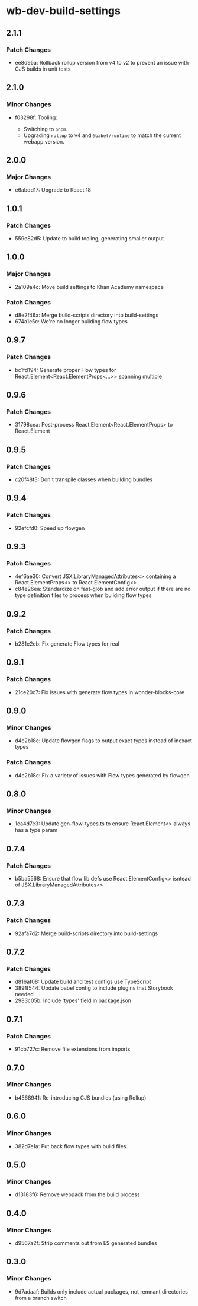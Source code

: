 # wb-dev-build-settings

## 2.1.1

### Patch Changes

- ee8d95a: Rollback rollup version from v4 to v2 to prevent an issue with CJS builds in unit tests

## 2.1.0

### Minor Changes

- f03298f: Tooling:

    - Switching to `pnpm`.
    - Upgrading `rollup` to v4 and `@babel/runtime` to match the current webapp version.

## 2.0.0

### Major Changes

- e6abdd17: Upgrade to React 18

## 1.0.1

### Patch Changes

- 559e82d5: Update to build tooling, generating smaller output

## 1.0.0

### Major Changes

- 2a109a4c: Move build settings to Khan Academy namespace

### Patch Changes

- d8e2f46a: Merge build-scripts directory into build-settings
- 674a1e5c: We're no longer building flow types

## 0.9.7

### Patch Changes

- bc1fd194: Generate proper Flow types for React.Element<React.ElementProps<...>> spanning multiple

## 0.9.6

### Patch Changes

- 31798cea: Post-process React.Element<React.ElementProps<T>> to React.Element<T>

## 0.9.5

### Patch Changes

- c20f48f3: Don't transpile classes when building bundles

## 0.9.4

### Patch Changes

- 92efcfd0: Speed up flowgen

## 0.9.3

### Patch Changes

- 4ef6ae30: Convert JSX.LibraryManagedAttributes<> containing a React.ElementProps<> to React.ElementConfig<>
- c84e26ea: Standardize on fast-glob and add error output if there are no type definition files to process when building flow types

## 0.9.2

### Patch Changes

- b281e2eb: Fix generate Flow types for real

## 0.9.1

### Patch Changes

- 21ce20c7: Fix issues with generate flow types in wonder-blocks-core

## 0.9.0

### Minor Changes

- d4c2b18c: Update flowgen flags to output exact types instead of inexact types

### Patch Changes

- d4c2b18c: Fix a variety of issues with Flow types generated by flowgen

## 0.8.0

### Minor Changes

- 1ca4d7e3: Update gen-flow-types.ts to ensure React.Element<> always has a type param

## 0.7.4

### Patch Changes

- b5ba5568: Ensure that flow lib defs use React.ElementConfig<> isntead of JSX.LibraryManagedAttributes<>

## 0.7.3

### Patch Changes

- 92afa7d2: Merge build-scripts directory into build-settings

## 0.7.2

### Patch Changes

- d816af08: Update build and test configs use TypeScript
- 3891f544: Update babel config to include plugins that Storybook needed
- 2983c05b: Include 'types' field in package.json

## 0.7.1

### Patch Changes

- 91cb727c: Remove file extensions from imports

## 0.7.0

### Minor Changes

- b4568941: Re-introducing CJS bundles (using Rollup)

## 0.6.0

### Minor Changes

- 382d7e1a: Put back flow types with build files.

## 0.5.0

### Minor Changes

- d13183f6: Remove webpack from the build process

## 0.4.0

### Minor Changes

- d9567a2f: Strip comments out from ES generated bundles

## 0.3.0

### Minor Changes

- 9d7adaaf: Builds only include actual packages, not remnant directories from a branch switch
